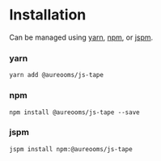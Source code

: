 # Installation

Can be managed using
[yarn](https://yarnpkg.com/en/docs),
[npm](https://docs.npmjs.com),
or [jspm](https://jspm.org/docs).


### yarn
```terminal
yarn add @aureooms/js-tape
```

### npm
```terminal
npm install @aureooms/js-tape --save
```

### jspm
```terminal
jspm install npm:@aureooms/js-tape
```

